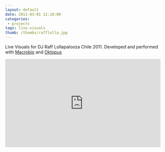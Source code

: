 ```yaml
---
layout: default
date: 2011-03-01 12:10:00
categories:
 - projects
tags: live-visuals
thumb: /thumbs/rafflolla.jpg
---
```

Live Visuals for DJ Raff Lollapalooza Chile 2011. Developed and performed with [Macrobio](http://www.macrobio.cl) and [Oktopus](http://oktopus.tv/)

<iframe src="https://player.vimeo.com/video/33028685?byline=0&portrait=0" width="500" height="285" frameborder="0" webkitallowfullscreen mozallowfullscreen allowfullscreen></iframe>